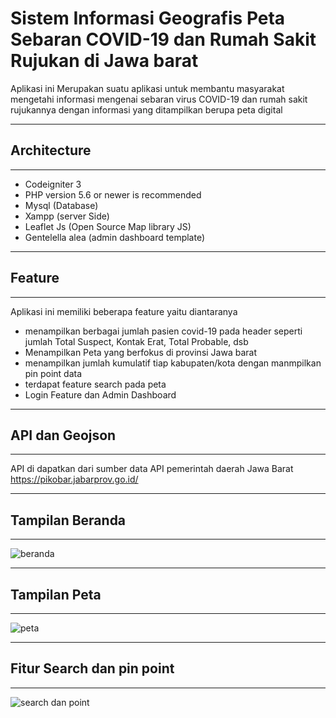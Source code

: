 # Sistem Informasi Geografis Peta Sebaran COVID-19 dan Rumah Sakit Rujukan di Jawa barat #

Aplikasi ini Merupakan suatu aplikasi untuk membantu masyarakat mengetahi informasi
mengenai sebaran virus COVID-19 dan rumah sakit rujukannya dengan informasi yang ditampilkan
berupa peta digital 

*******************
## Architecture
*******************

* Codeigniter 3
* PHP version 5.6 or newer is recommended
* Mysql (Database)
* Xampp (server Side)
* Leaflet Js (Open Source Map library JS)
* Gentelella alea (admin dashboard template)

************
## Feature
************
Aplikasi ini memiliki beberapa feature yaitu diantaranya
* menampilkan berbagai jumlah pasien covid-19 pada header seperti jumlah Total Suspect, Kontak Erat, Total Probable, dsb
* Menampilkan Peta yang berfokus di provinsi Jawa barat
* menampilkan jumlah kumulatif tiap kabupaten/kota dengan manmpilkan pin point data
* terdapat feature search pada peta
* Login Feature dan Admin Dashboard


************
## API dan Geojson
************
API di dapatkan dari sumber data API pemerintah daerah Jawa Barat
https://pikobar.jabarprov.go.id/

************
## Tampilan Beranda
************
![beranda](https://user-images.githubusercontent.com/55653494/189467485-114108ea-67ea-4c52-a230-b6d2b8f5bc1e.png)

************
## Tampilan Peta
************
![peta](https://user-images.githubusercontent.com/55653494/189467692-8ff99bc6-df39-46de-84bc-1b3929ff84e5.png)

************
## Fitur Search dan pin point
************
![search dan point](https://user-images.githubusercontent.com/55653494/189467762-6eff2ebf-8afc-49ae-a538-d56f14495289.png)




